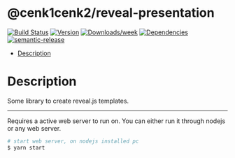 # @cenk1cenk2/reveal-presentation

[![Build Status](https://drone.kilic.dev/api/badges/cenk1cenk2/reveal-presentation/status.svg)](https://drone.kilic.dev/cenk1cenk2/reveal-presentation) [![Version](https://img.shields.io/npm/v/@cenk1cenk2/reveal-presentation.svg)](https://npmjs.org/package/@cenk1cenk2/reveal-presentation) [![Downloads/week](https://img.shields.io/npm/dw/@cenk1cenk2/reveal-presentation.svg)](https://npmjs.org/package/@cenk1cenk2/reveal-presentation) [![Dependencies](https://img.shields.io/librariesio/release/npm/@cenk1cenk2/reveal-presentation)](https://npmjs.org/package/@cenk1cenk2/reveal-presentation) [![semantic-release](https://img.shields.io/badge/%20%20%F0%9F%93%A6%F0%9F%9A%80-semantic--release-e10079.svg)](https://github.com/semantic-release/semantic-release)

<!-- toc -->

- [Description](#description)

<!-- tocstop -->

# Description

Some library to create reveal.js templates.

---

Requires a active web server to run on. You can either run it through nodejs or any web server.

```bash
# start web server, on nodejs installed pc
$ yarn start
```
